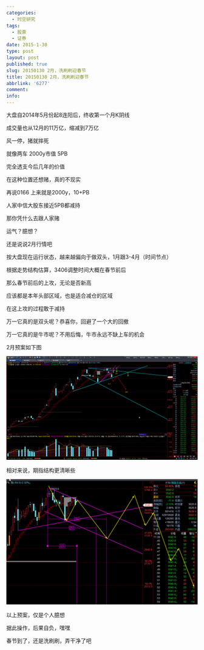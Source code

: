 ```yaml
---
categories:
  - 时空研究
tags:
  - 股票
  - 证券
date: 2015-1-30
type: post
layout: post
published: true
slug: 20150130 2月，洗刷刷迎春节
title: 20150130 2月，洗刷刷迎春节
abbrlink: '6277'
comment:
info:
---
```

大盘自2014年5月份起8连阳后，终收第一个月K阴线

成交量也从12月的11万亿，缩减到7万亿​​

风一停，猪就摔死

就像两车 2000y市值 5PB

完全透支今后几年的价值

在这种位置还想赌，真的不现实

再说0166 上来就是2000y，10+PB

人家中信大股东接近5PB都​减持

那你凭什么去跟人家赌

运气？臆想？


还是说说2月行情吧

按大盘现在运行状态，越来越偏向于做双头，1月跟3-4月（时间节点）​

根据走势结构估算，3406​调整时间大概在春节前后

那么春节前后的上攻，无论是否新高

应该都是本年头部区域，也是适合减仓的区域

在这上攻的过程敢于减持​

万一它真的是双头呢？恭喜你，回避了一个大的回撤

万一它真的是牛市呢？不用后悔，牛市永远不缺上车的机会


2月预案如下图

![20150130-0](/images/20150130-0.jpeg)

​相对来说，期指结构更清晰些

![20150130-1](/images/20150130-1.png)

​以上预案，仅是个人臆想

据此操作，后果自负，嘿嘿

春节到了，还是洗刷刷，弄干净了吧​​